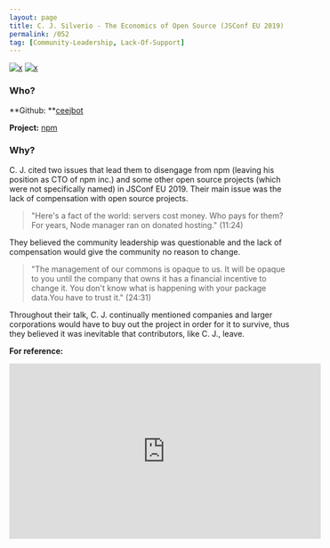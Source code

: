 ```yaml
---
layout: page
title: C. J. Silverio - The Economics of Open Source (JSConf EU 2019)
permalink: /052
tag: [Community-Leadership, Lack-Of-Support]
---
```


[![x](https://img.shields.io/badge/-Community%20Leadership-yellow)](/#CL) [![x](https://img.shields.io/badge/-Lack%20of%20Support-e2062c)](/#LOS) 

### Who?

**Github: **[ceejbot](https://github.com/ceejbot)

**Project:** [npm](https://github.com/npm/cli)

### Why?

C. J. cited two issues that lead them to disengage from npm (leaving his position as CTO of npm inc.) and some other open source projects (which were not specifically named) in JSConf EU 2019. Their main issue was the lack of compensation with open source projects.

> "Here's a fact of the world: servers cost money. Who pays for them? For years, Node manager ran on donated hosting." (11:24)

They believed the community leadership was questionable and the lack of compensation would give the community no reason to change.

> "The management of our commons is opaque to us. It will be opaque to you until the company that owns it has a financial incentive to change it. You don't know what is happening with your package data.You have to trust it." (24:31)

Throughout their talk, C. J. continually mentioned companies and larger corporations would have to buy out the project in order for it to survive, thus they believed it was inevitable that contributors, like C. J., leave.

**For reference:**

<iframe width="560" height="315" src="https://www.youtube.com/embed/MO8hZlgK5zc?start=680" title="YouTube video player" frameborder="0" allow="accelerometer; autoplay; clipboard-write; encrypted-media; gyroscope; picture-in-picture" allowfullscreen></iframe>

